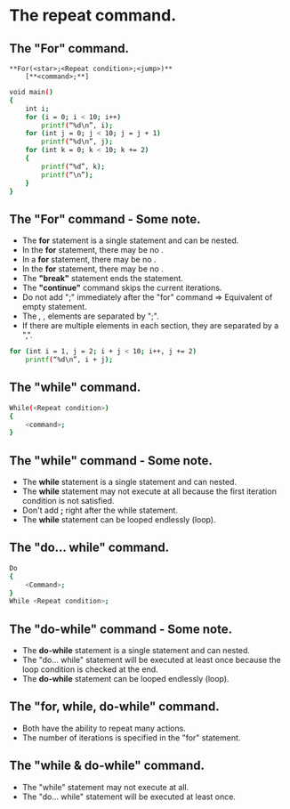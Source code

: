 # The repeat command.
## The "For" command.
```
**For(<star>;<Repeat condition>;<jump>)**
    [**<command>;**]
```
``` sh
void main()
{
    int i;
    for (i = 0; i < 10; i++)
        printf(“%d\n”, i);
    for (int j = 0; j < 10; j = j + 1)
        printf(“%d\n”, j);
    for (int k = 0; k < 10; k += 2)
    {
        printf(“%d”, k);
        printf(“\n”);
    }
}
```
## The "For" command - Some note.
- The **for** statement is a single statement and can be nested.
- In the **for** statement, there may be no <Start>.
- In a **for** statement, there may be no <jump>.
- In the **for** statement, there may be no <Repeat condition>.
- The **"break"** statement ends the statement.
- The **"continue"** command skips the current iterations.
- Do not add ";" immediately after the "for" command => Equivalent of empty statement.
- The _<Start>, <Repeat condition>, <Jump>_ elements are separated by ";".
- If there are multiple elements in each section, they are separated by a ",".
```sh
for (int i = 1, j = 2; i + j < 10; i++, j += 2)
    printf(“%d\n”, i + j);
```
## The "while" command.
``` sh
While(<Repeat condition>)
{
    <command>;
}
```
## The "while" command - Some note.
- The **while** statement is a single statement and can nested.
- The **while** statement may not execute at all because the first iteration condition is not satisfied.
- Don't add **;** right after the while statement.
- The **while** statement can be looped endlessly (loop).
## The "do… while" command.
```sh
Do
{
    <Command>;
}
While <Repeat condition>;
```
## The "do-while" command - Some note.
- The **do-while** statement is a single statement and can nested.
- The "do… while" statement will be executed at least once because the loop condition is checked at the end.
- The **do-while** statement can be looped endlessly (loop).
## The "for, while, do-while" command.
- Both have the ability to repeat many actions.
- The number of iterations is specified in the "for" statement.
## The "while & do-while" command.
- The "while" statement may not execute at all.
- The "do… while" statement will be executed at least once.
